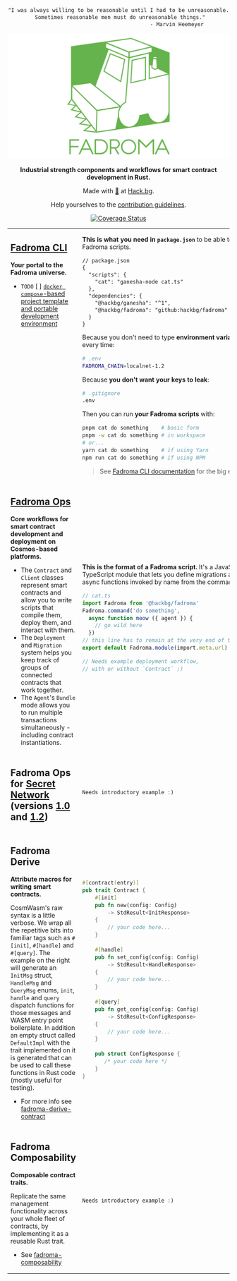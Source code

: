 <div align="center">

```
"I was always willing to be reasonable until I had to be unreasonable.
 Sometimes reasonable men must do unreasonable things."
                                     - Marvin Heemeyer
```

[![](/doc/logo.svg)](https://fadroma.tech)

**Industrial strength components and workflows for smart contract development in Rust.**

Made with [💚](mailto:hello@hack.bg) at [Hack.bg](https://hack.bg).

Help yourselves to the [contribution guidelines](CONTRIBUTING.md).

[![Coverage Status](https://coveralls.io/repos/github/hackbg/fadroma/badge.svg?branch=22.01)](https://coveralls.io/github/hackbg/fadroma?branch=22.01)

</div>

<table>

<tr><td valign="top">

## [Fadroma CLI](./packages/cli)

**Your portal to the Fadroma universe.**

* `TODO` [ ] [`docker compose`-based project template and portable development environment](https://github.com/hackbg/fadroma/issues/52)

</td><td>

**This is what you need in `package.json`**
to be able to run Fadroma scripts.

```jsonc
// package.json
{
  "scripts": {
    "cat": "ganesha-node cat.ts"
  },
  "dependencies": {
    "@hackbg/ganesha": "^1",
    "@hackbg/fadroma": "github:hackbg/fadroma"
  }
}
```

Because you don't need to type **environment variables** every time:

```sh
# .env
FADROMA_CHAIN=localnet-1.2
```

Because **you don't want your keys to leak**:

```sh
# .gitignore
.env
```

Then you can run **your Fadroma scripts** with:

```sh
pnpm cat do something    # basic form
pnpm -w cat do something # in workspace
# or...
yarn cat do something    # if using Yarn
npm run cat do something # if using NPM
```

> See [Fadroma CLI documentation](./packages/cli/README.md#example-deployment-script)
> for the big example.

</td></tr>

<tr><!--spacer--></tr>

<tr><td valign="top">

## [Fadroma Ops](./packages/ops)

**Core workflows for smart contract
development and deployment
on Cosmos-based platforms.**

* The `Contract` and `Client` classes represent smart contracts
  and allow you to write scripts that compile them, deploy them,
  and interact with them.
* The `Deployment` and `Migration` system helps you keep track
  of groups of connected contracts that work together.
* The `Agent`'s `Bundle` mode allows you to run multiple
  transactions simultaneously - including contract instantiations.

</td><td>

**This is the format of a Fadroma script.**
It's a JavaScript or TypeScript module that
lets you define migrations as plain async functions
invoked by name from the command line.

```typescript
// cat.ts
import Fadroma from '@hackbg/fadroma'
Fadroma.command('do something',
  async function meow ({ agent }) {
    // go wild here
  })
// this line has to remain at the very end of the script
export default Fadroma.module(import.meta.url)
```

```typescript
// Needs example deployment workflow,
// with or without `Contract` ;)
```

</td></tr>

<tr><!--spacer--></tr>

<tr><td>

## Fadroma Ops for [Secret Network](./packages/scrt) (versions [1.0](./packages/scrt-1.0) and [1.2](./packages/scrt-1.2))

</td><td>

```rust
Needs introductory example :)
```

</td></tr>

<tr><!--spacer--></tr>

<tr><td>

## Fadroma Derive

**Attribute macros for writing smart contracts.**

CosmWasm's raw syntax is a little verbose. We wrap all the repetitive bits
into familiar tags such as `#[init]`, `#[handle]` and `#[query]`. The example on the right will generate an `InitMsg` struct, `HandleMsg` and `QueryMsg` enums, `init`, `handle` and `query` dispatch functions for those messages and WASM entry point boilerplate. In addition an empty struct called `DefaultImpl` with the trait implemented on it is generated that can be used to call these functions in Rust code (mostly useful for testing).

* For more info see [fadroma-derive-contract](./crates/fadroma-derive-contract)

</td><td>

```rust
#[contract(entry)]
pub trait Contract {
    #[init]
    pub fn new(config: Config)
        -> StdResult<InitResponse>
    {
        // your code here...
    }

    #[handle]
    pub fn set_config(config: Config)
        -> StdResult<HandleResponse>
    {
        // your code here...
    }

    #[query]
    pub fn get_config(config: Config)
        -> StdResult<ConfigResponse>
    {
        // your code here...
    }

    pub struct ConfigResponse {
       /* your code here */
    }
}
```

</td></tr>

<tr><!--back to da 90s lol--></tr>

<tr><td>

## Fadroma Composability

**Composable contract traits.**

Replicate the same management functionality across your whole fleet of contracts,
by implementing it as a reusable Rust trait.

* See [fadroma-composability](./crates/fadroma-composability)

</td><td>

```rust
Needs introductory example :)
```

</td></tr>

</table>
